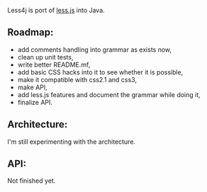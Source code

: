 Less4j is port of [less.js](http://lesscss.org/) into Java. 

## Roadmap:
*  add comments handling into grammar as exists now,
*  clean up unit tests,
*  write better README.mf,
*  add basic CSS hacks into it to see whether it is possible,
*  make it compatible with css2.1 and css3,
*  make API,
*  add less.js features and document the grammar while doing it,
*  finalize API.

## Architecture:
I'm still experimenting with the architecture. 

## API:
Not finished yet. 

